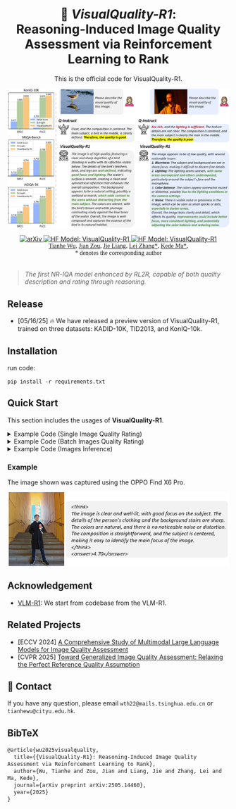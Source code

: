 <div align="center">

# 🐍 *VisualQuality-R1*:<br> Reasoning-Induced Image Quality Assessment via Reinforcement Learning to Rank

This is the official code for VisualQuality-R1.

<p align="center">
    <img src="images/intro.png" width="700">
</p>


<a href="https://arxiv.org/abs/2505.14460" target="_blank">
    <img alt="arXiv" src="https://img.shields.io/badge/arXiv-VisualQuality--R1-red?logo=arxiv" height="25" />
</a>
<a href="https://huggingface.co/TianheWu/VisualQuality-R1-7B" target="_blank">
    <img alt="HF Model: VisualQuality-R1" src="https://img.shields.io/badge/%F0%9F%A4%97%20_Model-VisualQuality--R1--7B-ffc107?color=ffc107&logoColor=white" height="25" />
</a>
<a href="https://huggingface.co/TianheWu/VisualQuality-R1-7B-preview" target="_blank">
    <img alt="HF Model: VisualQuality-R1" src="https://img.shields.io/badge/%F0%9F%A4%97%20_Model-Preview--Version-ffc107?color=ffc107&logoColor=white" height="25" />
</a>


<div style="font-family: charter;">
    <a href="https://tianhewu.github.io/tianhe-page/" target="_blank">Tianhe Wu</a>,
    <a href="https://scholar.google.com/citations?user=-jj3Ub8AAAAJ&hl=zh-CN&authuser=2" target="_blank">Jian Zou</a>,
    <a href="https://penghao-wu.github.io/" target="_blank">Jie Liang</a>,
    <a href="https://www4.comp.polyu.edu.hk/~cslzhang/" target="_blank">Lei Zhang*</a>,
    <a href="https://kedema.org/" target="_blank">Kede Ma*</a>,
    <br>
    * denotes the corresponding author
</div>

</div align="center">

<br>

> *The first NR-IQA model enhanced by RL2R, capable of both quality description and rating through reasoning.*

## Release
- [05/16/25] 🔥 We have released a preview version of VisualQuality-R1, trained on three datasets: KADID-10K, TID2013, and KonIQ-10k.


## Installation
run code:
```
pip install -r requirements.txt
```

## Quick Start
This section includes the usages of **VisualQuality-R1**.

<details>
<summary>Example Code (Single Image Quality Rating)</summary>
    
```
from transformers import Qwen2_5_VLForConditionalGeneration, AutoTokenizer, AutoProcessor
from qwen_vl_utils import process_vision_info

import torch
import random
import re
import os


def score_image(image_path, model, processor):
    PROMPT = (
        "You are doing the image quality assessment task. Here is the question: "
        "What is your overall rating on the quality of this picture? The rating should be a float between 1 and 5, "
        "rounded to two decimal places, with 1 representing very poor quality and 5 representing excellent quality. "
        "First output the thinking process in <think> </think> tags and then output the final answer with only one score in <answer> </answer> tags."
    )
        
    QUESTION_TEMPLATE = "{Question} First output the thinking process in <think> </think> tags and then output the final answer with only one score in <answer> </answer> tags."
    # QUESTION_TEMPLATE = "Please describe the quality of this image."
    message = [
        {
            "role": "user",
            "content": [
                {'type': 'image', 'image': image_path},
                {"type": "text", "text": PROMPT}
            ],
        }
    ]

    batch_messages = [message]

    # Preparation for inference
    text = [processor.apply_chat_template(msg, tokenize=False, add_generation_prompt=True, add_vision_id=True) for msg in batch_messages]
    image_inputs, video_inputs = process_vision_info(batch_messages)
    inputs = processor(
        text=text,
        images=image_inputs,
        videos=video_inputs,
        padding=True,
        return_tensors="pt",
    )
    inputs = inputs.to(device)

    # Inference: Generation of the output
    generated_ids = model.generate(**inputs, use_cache=True, max_new_tokens=2048, do_sample=True, top_k=50, top_p=1)
    generated_ids_trimmed = [
        out_ids[len(in_ids):] for in_ids, out_ids in zip(inputs.input_ids, generated_ids)
    ]
    batch_output_text = processor.batch_decode(
        generated_ids_trimmed, skip_special_tokens=True, clean_up_tokenization_spaces=False
    )

    reasoning = re.findall(r'<think>(.*?)</think>', batch_output_text[0], re.DOTALL)
    reasoning = reasoning[-1].strip()

    try:
        model_output_matches = re.findall(r'<answer>(.*?)</answer>', batch_output_text[0], re.DOTALL)
        model_answer = model_output_matches[-1].strip() if model_output_matches else batch_output_text[0].strip()
        score = float(re.search(r'\d+(\.\d+)?', model_answer).group())
    except:
        print(f"================= Meet error with {img_path}, please generate again. =================")
        score = random.randint(1, 5)

    return reasoning, score


random.seed(1)
MODEL_PATH = ""
device = torch.device("cuda:5") if torch.cuda.is_available() else torch.device("cpu")
image_path = ""

model = Qwen2_5_VLForConditionalGeneration.from_pretrained(
    MODEL_PATH,
    torch_dtype=torch.bfloat16,
    attn_implementation="flash_attention_2",
    device_map=device,
)
processor = AutoProcessor.from_pretrained(MODEL_PATH)
processor.tokenizer.padding_side = "left"

reasoning, score = score_image(
    image_path, model, processor
)

print(reasoning)
print(score)
```
</details>


<details>
<summary>Example Code (Batch Images Quality Rating)</summary>

```
from transformers import Qwen2_5_VLForConditionalGeneration, AutoTokenizer, AutoProcessor
from qwen_vl_utils import process_vision_info
from tqdm import tqdm

import torch
import random
import re
import os


def get_image_paths(folder_path):
    image_extensions = {'.jpg', '.jpeg', '.png', '.bmp', '.gif', '.tiff', '.webp'}
    image_paths = []

    for root, dirs, files in os.walk(folder_path):
        for file in files:
            _, ext = os.path.splitext(file)
            if ext.lower() in image_extensions:
                image_paths.append(os.path.join(root, file))

    return image_paths

def score_batch_image(image_paths, model, processor):
    PROMPT = (
        "You are doing the image quality assessment task. Here is the question: "
        "What is your overall rating on the quality of this picture? The rating should be a float between 1 and 5, "
        "rounded to two decimal places, with 1 representing very poor quality and 5 representing excellent quality."
    )

    QUESTION_TEMPLATE = "{Question} First output the thinking process in <think> </think> tags and then output the final answer with only one score in <answer> </answer> tags."

    messages = []
    for img_path in image_paths:
        message = [
            {
                "role": "user",
                "content": [
                    {'type': 'image', 'image': img_path},
                    {"type": "text", "text": QUESTION_TEMPLATE.format(Question=PROMPT)}
                ],
            }
        ]
        messages.append(message)

    BSZ = 32
    all_outputs = []  # List to store all answers
    for i in tqdm(range(0, len(messages), BSZ)):
        batch_messages = messages[i:i + BSZ]
    
        # Preparation for inference
        text = [processor.apply_chat_template(msg, tokenize=False, add_generation_prompt=True, add_vision_id=True) for msg in batch_messages]
        
        image_inputs, video_inputs = process_vision_info(batch_messages)
        inputs = processor(
            text=text,
            images=image_inputs,
            videos=video_inputs,
            padding=True,
            return_tensors="pt",
        )
        inputs = inputs.to(device)

        # Inference: Generation of the output
        generated_ids = model.generate(**inputs, use_cache=True, max_new_tokens=512, do_sample=True, top_k=50, top_p=1)
        generated_ids_trimmed = [
            out_ids[len(in_ids):] for in_ids, out_ids in zip(inputs.input_ids, generated_ids)
        ]
        batch_output_text = processor.batch_decode(
            generated_ids_trimmed, skip_special_tokens=True, clean_up_tokenization_spaces=False
        )

        all_outputs.extend(batch_output_text)
    
    path_score_dict = {}
    for img_path, model_output in zip(image_paths, all_outputs):
        reasoning = re.findall(r'<think>(.*?)</think>', model_output, re.DOTALL)
        reasoning = reasoning[-1].strip()

        try:
            model_output_matches = re.findall(r'<answer>(.*?)</answer>', model_output, re.DOTALL)
            model_answer = model_output_matches[-1].strip() if model_output_matches else model_output.strip()
            score = float(re.search(r'\d+(\.\d+)?', model_answer).group())
        except:
            print(f"Meet error with {img_path}, please generate again.")
            score = random.randint(1, 5)

        path_score_dict[img_path] = score

    return path_score_dict


random.seed(1)
MODEL_PATH = ""
device = torch.device("cuda:3") if torch.cuda.is_available() else torch.device("cpu")

model = Qwen2_5_VLForConditionalGeneration.from_pretrained(
    MODEL_PATH,
    torch_dtype=torch.bfloat16,
    attn_implementation="flash_attention_2",
    device_map=device,
)
processor = AutoProcessor.from_pretrained(MODEL_PATH)
processor.tokenizer.padding_side = "left"

image_root = ""
image_paths = get_image_paths(image_root) # It should be a list

path_score_dict = score_batch_image(
    image_paths, model, processor
)

file_name = "output.txt"
with open(file_name, "w") as file:
    for key, value in path_score_dict.items():
        file.write(f"{key} {value}\n") 

print("Done!")
```
</details>


<details>
<summary>Example Code (Images Inference)</summary>

You can prompt anything what you like in the following commands (including multi-image as input)
```
from transformers import Qwen2_5_VLForConditionalGeneration, AutoTokenizer, AutoProcessor
from qwen_vl_utils import process_vision_info

import torch
import random
import re
import os


def generate(image_paths, model, prompt, processor):
    message = [
        {
            "role": "user",
            "content": [
                *({'type': 'image', 'image': img_path} for img_path in image_paths),
                {"type": "text", "text": prompt}
            ],
        }
    ]

    batch_messages = [message]

    # Preparation for inference
    text = [processor.apply_chat_template(msg, tokenize=False, add_generation_prompt=True, add_vision_id=True) for msg in batch_messages]
    image_inputs, video_inputs = process_vision_info(batch_messages)
    inputs = processor(
        text=text,
        images=image_inputs,
        videos=video_inputs,
        padding=True,
        return_tensors="pt",
    )
    inputs = inputs.to(device)

    # Inference: Generation of the output
    generated_ids = model.generate(**inputs, use_cache=True, max_new_tokens=2048, do_sample=True, top_k=50, top_p=1)
    generated_ids_trimmed = [
        out_ids[len(in_ids):] for in_ids, out_ids in zip(inputs.input_ids, generated_ids)
    ]
    batch_output_text = processor.batch_decode(
        generated_ids_trimmed, skip_special_tokens=True, clean_up_tokenization_spaces=False
    )

    return batch_output_text[0]


random.seed(1)
MODEL_PATH = ""
device = torch.device("cuda:5") if torch.cuda.is_available() else torch.device("cpu")
image_path = [
    "",
    ""
]

model = Qwen2_5_VLForConditionalGeneration.from_pretrained(
    MODEL_PATH,
    torch_dtype=torch.bfloat16,
    attn_implementation="flash_attention_2",
    device_map=device,
)
processor = AutoProcessor.from_pretrained(MODEL_PATH)
processor.tokenizer.padding_side = "left"

prompt = "Please describe the quality of given two images."
answer = generate(
    image_path, model, prompt, processor
)

print(answer)
```
</details>

### Example
The image shown was captured using the OPPO Find X6 Pro.
<p align="center">
    <img src="images/realistic_scenario.png" width="600">
</p>

## Acknowledgement
- [VLM-R1](https://github.com/om-ai-lab/VLM-R1): We start from codebase from the VLM-R1.

## Related Projects
- [ECCV 2024] [A Comprehensive Study of Multimodal Large Language Models for Image Quality Assessment](https://arxiv.org/abs/2403.10854v2)
- [CVPR 2025] [Toward Generalized Image Quality Assessment: Relaxing the Perfect Reference Quality Assumption](https://www.arxiv.org/abs/2503.11221)

## 📧 Contact
If you have any question, please email `wth22@mails.tsinghua.edu.cn` or `tianhewu@cityu.edu.hk`.

## BibTeX
```
@article{wu2025visualquality,
  title={{VisualQuality-R1}: Reasoning-Induced Image Quality Assessment via Reinforcement Learning to Rank},
  author={Wu, Tianhe and Zou, Jian and Liang, Jie and Zhang, Lei and Ma, Kede},
  journal={arXiv preprint arXiv:2505.14460},
  year={2025}
}
```



